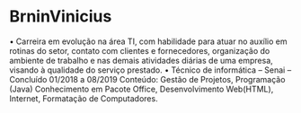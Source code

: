# BrninVinicius
• Carreira em evolução na área TI, com habilidade para atuar no auxílio em rotinas do setor, contato com clientes e fornecedores, organização do ambiente de trabalho e nas demais atividades diárias de uma empresa, visando à qualidade do serviço prestado.   • Técnico de informática – Senai – Concluído 01/2018 a 08/2019  Conteúdo: Gestão de Projetos, Programação (Java) Conhecimento em Pacote Office, Desenvolvimento Web(HTML), Internet, Formatação de Computadores. 
